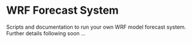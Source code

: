 # WRF Forecast System

Scripts and documentation to run your own WRF model forecast system.
Further details following soon ...
